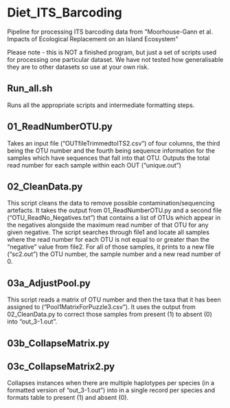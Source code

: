 # Diet_ITS_Barcoding
Pipeline for processing ITS barcoding data from "Moorhouse-Gann et al. Impacts of Ecological Replacement on an Island Ecosystem"

Please note - this is NOT a finished program, but just a set of scripts used for processing one particular dataset. We have not tested how generalisable they are to other datasets so use at your own risk. 

## Run_all.sh
Runs all the appropriate scripts and intermediate formatting steps.

## 01_ReadNumberOTU.py

Takes an input file (“OUTfileTrimmedtoITS2.csv”) of four columns, the third being the OTU number and the fourth being sequence information for the samples which have sequences that fall into that OTU. Outputs the total read number for each sample within each OUT (“unique.out”)

## 02_CleanData.py

This script cleans the data to remove possible contamination/sequencing artefacts. It takes the output from 01_ReadNumberOTU.py and a second file (“OTU_ReadNo_Negatives.txt”) that contains a list of OTUs which appear in the negatives alongside the maximum read number of that OTU for any given negative. The script searches through file1 and locate all samples where the read number for each OTU is not equal to or greater than the “negative” value from file2. For all of those samples, it prints to a new file (“sc2.out”) the OTU number, the sample number and a new read number of 0.

## 03a_AdjustPool.py

This script reads a matrix of OTU number and then the taxa that it has been assigned to (“Pool1MatrixForPuzzle3.csv”). It uses the output from 02_CleanData.py to correct those samples from present (1) to absent (0) into “out_3-1.out”.

## 03b_CollapseMatrix.py
## 03c_CollapseMatrix2.py

Collapses instances when there are multiple haplotypes per species (in a formatted version of  “out_3-1.out”) into in a single record per species and formats table to present (1) and absent (0).
